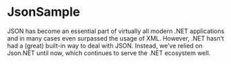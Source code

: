 # JsonSample
JSON has become an essential part of virtually all modern .NET applications and in many cases even surpassed the usage of XML. However, .NET hasn’t had a (great) built-in way to deal with JSON. Instead, we’ve relied on Json.NET until now, which continues to serve the .NET ecosystem well.
